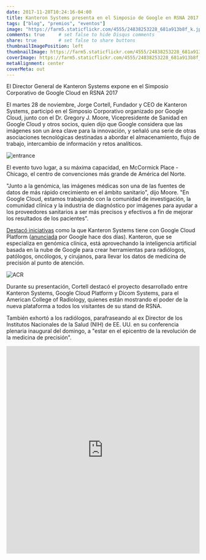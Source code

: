 ```yaml
---
date: 2017-11-28T10:24:16-04:00
title: Kanteron Systems presenta en el Simposio de Google en RSNA 2017
tags: ["blog", "premios", "eventos"]
image: "https://farm5.staticflickr.com/4555/24838253228_681a913b8f_k.jpg"
comments: true     # set false to hide Disqus comments
share: true        # set false to share buttons
thumbnailImagePosition: left
thumbnailImage: https://farm5.staticflickr.com/4555/24838253228_681a913b8f_k.jpg
coverImage: https://farm5.staticflickr.com/4555/24838253228_681a913b8f_k.jpg
metaAlignment: center
coverMeta: out
---
```


El Director General de Kanteron Systems expone en el Simposio Corporativo de Google Cloud en RSNA 2017

<!--more-->

El martes 28 de noviembre, Jorge Cortell, Fundador y CEO de Kanteron Systems, participó en el Simposio Corporativo organizado por Google Cloud, junto con el Dr. Gregory J. Moore, Vicepresidente de Sanidad en Google Cloud y otros socios, quien dijo que Google considera que las imágenes son un área clave para la innovación, y señaló una serie de otras asociaciones tecnológicas destinadas a abordar el almacenamiento, flujo de trabajo, intercambio de información y retos analíticos.

![entrance](https://farm5.staticflickr.com/4557/38678807952_f4fc0106e0_b.jpg) 

El evento tuvo lugar, a su máxima capacidad, en McCormick Place - Chicago, el centro de convenciones más grande de América del Norte.

"Junto a la genómica, las imágenes médicas son una de las fuentes de datos de más rápido crecimiento en el ámbito sanitario", dijo Moore. "En Google Cloud, estamos trabajando con la comunidad de investigación, la comunidad clínica y la industria de diagnóstico por imágenes para ayudar a los proveedores sanitarios a ser más precisos y efectivos a fin de mejorar los resultados de los pacientes".

[Destacó iniciativas](https://www.healthcareitnews.com/news/google-cloud-strikes-imaging-partnerships-change-healthcare-dicom) como la que  Kanteron Systems tiene con Google Cloud Platform ([anunciada](https://blog.google/topics/google-cloud/google-cloud-rsna-engaging-medical-imaging-community/) por Google hace dos días). Kanteron, que se especializa en genómica clínica, está aprovechando la inteligencia artificial basada en la nube de Google para crear herramientas para radiólogos, patólogos, oncólogos, y cirujanos, para llevar los datos de medicina de precisión al punto de atención.

![ACR](https://farm5.staticflickr.com/4534/38658355282_bac58b89a5_b.jpg  "Brian Bialecki - American College of Radiology. IT Manager / Enterprise Architect Imaging / CIIP")

Durante su presentación, Cortell destacó el proyecto desarrollado entre Kanteron Systems, Google Cloud Platform y Dicom Systems, para el American College of Radiology, quienes están mostrando el poder de la nueva plataforma a todos los visitantes de su stand de RSNA.

También exhortó a los radiólogos, parafraseando al ex Director de los Institutos Nacionales de la Salud (NIH) de EE. UU. en su conferencia plenaria inaugural del domingo, a "estar en el epicentro de la revolución de la medicina de precisión".

<iframe src="https://www.linkedin.com/embed/feed/update/urn:li:activity:6341371135191584768" allowfullscreen="" width="504" height="542" frameborder="0"></iframe>